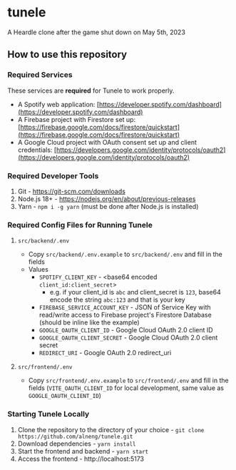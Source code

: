 # tunele

A Heardle clone after the game shut down on May 5th, 2023

## How to use this repository

### Required Services

These services are **required** for Tunele to work properly.

- A Spotify web application: [https://developer.spotify.com/dashboard](https://developer.spotify.com/dashboard)
- A Firebase project with Firestore set up: [https://firebase.google.com/docs/firestore/quickstart](https://firebase.google.com/docs/firestore/quickstart)
- A Google Cloud project with OAuth consent set up and client credentials: [https://developers.google.com/identity/protocols/oauth2](https://developers.google.com/identity/protocols/oauth2)

### Required Developer Tools

1. Git - https://git-scm.com/downloads
2. Node.js 18+ - https://nodejs.org/en/about/previous-releases
3. Yarn - `npm i -g yarn` (must be done after Node.js is installed)

### Required Config Files for Running Tunele

1. `src/backend/.env`

   - Copy `src/backend/.env.example` to `src/backend/.env` and fill in the fields
   - Values
     - `SPOTIFY_CLIENT_KEY` - <base64 encoded `client_id:client_secret`>
       - e.g. if your client_id is `abc` and client_secret is `123`, base64 encode the string `abc:123` and that is your key
     - `FIREBASE_SERVICE_ACCOUNT_KEY` - JSON of Service Key with read/write access to Firebase project's Firestore Database (should be inline like the example)
     - `GOOGLE_OAUTH_CLIENT_ID` - Google Cloud OAuth 2.0 client ID
     - `GOOGLE_OAUTH_CLIENT_SECRET` - Google Cloud OAuth 2.0 client secret
     - `REDIRECT_URI` - Google OAuth 2.0 redirect_uri

2. `src/frontend/.env`

   - Copy `src/frontend/.env.example` to `src/frontend/.env` and fill in the fields (`VITE_OAUTH_CLIENT_ID` for local development, same value as `GOOGLE_OAUTH_CLIENT_ID`)

### Starting Tunele Locally

1. Clone the repository to the directory of your choice - `git clone https://github.com/alneng/tunele.git`
2. Download dependencies - `yarn install`
3. Start the frontend and backend - `yarn start`
4. Access the frontend - http://localhost:5173
